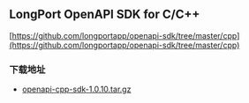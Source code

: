 ## LongPort OpenAPI SDK for C/C++

[https://github.com/longportapp/openapi-sdk/tree/master/cpp](https://github.com/longportapp/openapi-sdk/tree/master/cpp)

### 下载地址

- [openapi-cpp-sdk-1.0.10.tar.gz](https://static.lbkrs.com/openapi-sdk/openapi-cpp-sdk-1.0.10.tar.gz)
